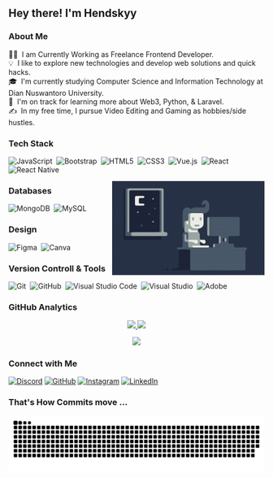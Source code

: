 ## Hey there! I'm Hendskyy

### About Me
👨‍💻 &nbsp;I am Currently Working as Freelance Frontend Developer.\
💡 &nbsp;I like to explore new technologies and develop web solutions and quick hacks.\
🎓 &nbsp;I'm currently studying Computer Science and Information Technology at Dian Nuswantoro University.\
🌱 &nbsp;I'm on track for learning more about Web3, Python, & Laravel.\
✍️ &nbsp;In my free time, I pursue Video Editing and Gaming as hobbies/side hustles.

### Tech Stack
![JavaScript](https://img.shields.io/badge/javascript-%23323330.svg?style=for-the-badge&logo=javascript&logoColor=%23F7DF1E)&nbsp;
![Bootstrap](https://img.shields.io/badge/bootstrap-%23563D7C.svg?style=for-the-badge&logo=bootstrap&logoColor=white)&nbsp;
![HTML5](https://img.shields.io/badge/html5-%23E34F26.svg?style=for-the-badge&logo=html5&logoColor=white)&nbsp;
![CSS3](https://img.shields.io/badge/css3-%231572B6.svg?style=for-the-badge&logo=css3&logoColor=white)&nbsp;
![Vue.js](https://img.shields.io/badge/vuejs-%2335495e.svg?style=for-the-badge&logo=vuedotjs&logoColor=%234FC08D)&nbsp;
![React](https://img.shields.io/badge/React-20232A?style=for-the-badge&logo=react&logoColor=61DAFB)&nbsp;
![React Native](https://img.shields.io/badge/React_Native-20232A?style=for-the-badge&logo=react&logoColor=61DAFB)&nbsp;

<img alt="Night Coding" src="https://raw.githubusercontent.com/AVS1508/AVS1508/master/assets/Night-Coding.gif" align="right"/>

### Databases
![MongoDB](https://img.shields.io/badge/MongoDB-%234ea94b.svg?style=for-the-badge&logo=mongodb&logoColor=white)&nbsp;
![MySQL](https://img.shields.io/badge/MySQL-005C84?style=for-the-badge&logo=mysql&logoColor=white)&nbsp;

### Design
![Figma](https://img.shields.io/badge/Figma-F24E1E?style=for-the-badge&logo=figma&logoColor=white)&nbsp;
![Canva](https://img.shields.io/badge/Canva-%2300C4CC.svg?&style=for-the-badge&logo=Canva&logoColor=white)&nbsp;

### Version Controll & Tools 
![Git](https://img.shields.io/badge/git-%23F05033.svg?style=for-the-badge&logo=git&logoColor=white)&nbsp;
![GitHub](https://img.shields.io/badge/github-%23121011.svg?style=for-the-badge&logo=github&logoColor=white)&nbsp;
![Visual Studio Code](https://img.shields.io/badge/Visual%20Studio%20Code-0078d7.svg?style=for-the-badge&logo=visual-studio-code&logoColor=white)&nbsp;
![Visual Studio](https://img.shields.io/badge/Visual_Studio-5C2D91?style=for-the-badge&logo=visual%20studio&logoColor=white)&nbsp;
![Adobe](https://img.shields.io/badge/adobe-%23FF0000.svg?style=for-the-badge&logo=adobe&logoColor=white)&nbsp;

### GitHub Analytics
<p align="center">
  <a href="https://github.com/hxndsky">
    <img height="180em" src="https://github-readme-stats-eight-theta.vercel.app/api?username=hxndsky&show_icons=true&theme=algolia&include_all_commits=true&count_private=true"/>
  </a>
  <a href="https://github.com/hxndsky">
    <img height="180em" src="https://github-readme-stats-eight-theta.vercel.app/api/top-langs/?username=hxndsky&layout=compact&langs_count=8&theme=algolia"/>
  </a>
</p>

<p align="center">
  <img height="180em" src="https://github-readme-streak-stats.herokuapp.com/?user=hxndsky&theme=dark&hide_border=true"/>
</p>


### Connect with Me
[![Discord](https://img.shields.io/badge/Discord-7289DA?style=for-the-badge&logo=discord&logoColor=white)](https://discord.gg/WPpjQa4vhA)
[![GitHub](https://img.shields.io/badge/GitHub-100000?style=for-the-badge&logo=github&logoColor=white)](https://github.com/hxndsky)
[![Instagram](https://img.shields.io/badge/Instagram-E4405F?style=for-the-badge&logo=instagram&logoColor=white)](https://www.instagram.com/hxndsky)
[![LinkedIn](https://img.shields.io/badge/LinkedIn-0077B5?style=for-the-badge&logo=linkedin&logoColor=white)](https://www.linkedin.com/in/bagussuryamahendra)

### That's How Commits move ...
<div align="center">
  <a href="https://github.com/hxndsky">
  <img src="https://github.com/1999AZZAR/1999AZZAR/blob/readme/resources/img/grid-snake.svg"
       alt="snake" /></a>
</div>

